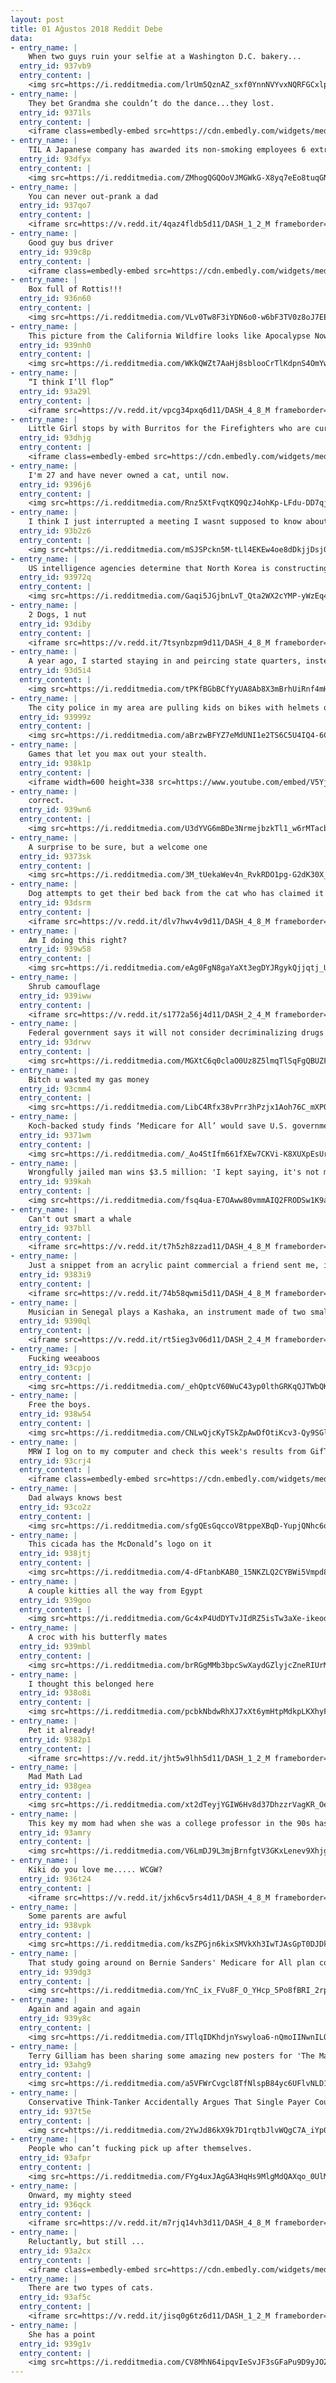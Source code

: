 ```yaml
---
layout: post
title: 01 Ağustos 2018 Reddit Debe
data:
- entry_name: |
    When two guys ruin your selfie at a Washington D.C. bakery...
  entry_id: 937vb9
  entry_content: |
    <img src=https://i.redditmedia.com/lrUm5QznAZ_sxf0YnnNVYvxNQRFGCxlpIp_5A8JruKY.jpg?s=867fcfa985815cb607a70100186efab2 frameborder=0>
- entry_name: |
    They bet Grandma she couldn’t do the dance...they lost.
  entry_id: 9371ls
  entry_content: |
    <iframe class=embedly-embed src=https://cdn.embedly.com/widgets/media.html?src=https%3A%2F%2Fgfycat.com%2Fifr%2FAggravatingColdChicken&url=https%3A%2F%2Fgfycat.com%2FAggravatingColdChicken&image=https%3A%2F%2Fthumbs.gfycat.com%2FAggravatingColdChicken-size_restricted.gif&key=522baf40bd3911e08d854040d3dc5c07&type=text%2Fhtml&schema=gfycat width=600 height=919 scrolling=no frameborder=0 allow=autoplay; fullscreen allowfullscreen=true></iframe>
- entry_name: |
    TIL A Japanese company has awarded its non-smoking employees 6 extra vacation days to compensate for the smoker’s smoke breaks
  entry_id: 93dfyx
  entry_content: |
    <img src=https://i.redditmedia.com/ZMhogQGQOoVJMGWkG-X8yq7eEo8tuqGNdbmU5_7LOpA.jpg?s=f02a89646294fdebe40364d605522748 frameborder=0>
- entry_name: |
    You can never out-prank a dad
  entry_id: 937qo7
  entry_content: |
    <iframe src=https://v.redd.it/4qaz4fldb5d11/DASH_1_2_M frameborder=0></iframe>
- entry_name: |
    Good guy bus driver
  entry_id: 939c8p
  entry_content: |
    <iframe class=embedly-embed src=https://cdn.embedly.com/widgets/media.html?src=https%3A%2F%2Fgfycat.com%2Fifr%2FWhimsicalSpiffyAurochs&url=https%3A%2F%2Fgfycat.com%2FWhimsicalSpiffyAurochs&image=https%3A%2F%2Fthumbs.gfycat.com%2FWhimsicalSpiffyAurochs-size_restricted.gif&key=2aa3c4d5f3de4f5b9120b660ad850dc9&type=text%2Fhtml&schema=gfycat width=600 height=338 scrolling=no frameborder=0 allow=autoplay; fullscreen allowfullscreen=true></iframe>
- entry_name: |
    Box full of Rottis!!!
  entry_id: 936n60
  entry_content: |
    <img src=https://i.redditmedia.com/VLv0Tw8F3iYDN6o0-w6bF3TV0z8oJ7EEuwKw_3RrRuE.jpg?s=94a0d4df190d5623baf6ca92eb706b08 frameborder=0>
- entry_name: |
    This picture from the California Wildfire looks like Apocalypse Now.
  entry_id: 939nh0
  entry_content: |
    <img src=https://i.redditmedia.com/WKkQWZt7AaHj8sblooCrTlKdpnS4OmYwXySj1QvVYiM.jpg?s=626db75c8bb3b104bdbc6af2d84e2220 frameborder=0>
- entry_name: |
    “I think I’ll flop”
  entry_id: 93a29l
  entry_content: |
    <iframe src=https://v.redd.it/vpcg34pxq6d11/DASH_4_8_M frameborder=0></iframe>
- entry_name: |
    Little Girl stops by with Burritos for the Firefighters who are currently battling the Carr forest fire in CA.
  entry_id: 93dhjg
  entry_content: |
    <iframe class=embedly-embed src=https://cdn.embedly.com/widgets/media.html?src=https%3A%2F%2Fgfycat.com%2Fifr%2FBelovedLastBallpython&url=https%3A%2F%2Fgfycat.com%2FBelovedLastBallpython&image=https%3A%2F%2Fthumbs.gfycat.com%2FBelovedLastBallpython-size_restricted.gif&key=522baf40bd3911e08d854040d3dc5c07&type=text%2Fhtml&schema=gfycat width=600 height=600 scrolling=no frameborder=0 allow=autoplay; fullscreen allowfullscreen=true></iframe>
- entry_name: |
    I'm 27 and have never owned a cat, until now.
  entry_id: 9396j6
  entry_content: |
    <img src=https://i.redditmedia.com/Rnz5XtFvqtKQ9QzJ4ohKp-LFdu-DD7qj0PjnPj0Cjr4.jpg?s=58fb6109cb96644154f31d92a5e037fe frameborder=0>
- entry_name: |
    I think I just interrupted a meeting I wasnt supposed to know about
  entry_id: 93b2z6
  entry_content: |
    <img src=https://i.redditmedia.com/mSJSPckn5M-tLl4EKEw4oe8dDkjjDsj02tfyVWRvUDQ.jpg?s=24ff76fa8084aec91951d7d980bf84b4 frameborder=0>
- entry_name: |
    US intelligence agencies determine that North Korea is constructing new missiles: report
  entry_id: 93972q
  entry_content: |
    <img src=https://i.redditmedia.com/Gaqi5JGjbnLvT_Qta2WX2cYMP-yWzEq4UUEev65bESQ.jpg?s=ade10961e2de8a92bc018ecfa7ce9d9d frameborder=0>
- entry_name: |
    2 Dogs, 1 nut
  entry_id: 93diby
  entry_content: |
    <iframe src=https://v.redd.it/7tsynbzpm9d11/DASH_4_8_M frameborder=0></iframe>
- entry_name: |
    A year ago, I started staying in and peircing state quarters, instead of going out and getting in trouble. Here is my collection so far.
  entry_id: 93d5i4
  entry_content: |
    <img src=https://i.redditmedia.com/tPKfBGbBCfYyUA8Ab8X3mBrhUiRnf4mHbIZ-hfQY7fI.jpg?s=d5fd8b9a147d8041ff8af3cac30c5a6c frameborder=0>
- entry_name: |
    The city police in my area are pulling kids on bikes with helmets over! My daughter won’t stop talking about it!
  entry_id: 93999z
  entry_content: |
    <img src=https://i.redditmedia.com/aBrzwBFYZ7eMdUNI1e2TS6C5U4IQ4-6CgJ0DD5NN1ds.jpg?s=1e8f0bd0499dc66ff84b92a3bbf8c171 frameborder=0>
- entry_name: |
    Games that let you max out your stealth.
  entry_id: 938k1p
  entry_content: |
    <iframe width=600 height=338 src=https://www.youtube.com/embed/V5YjlQkDz5w?feature=oembed&enablejsapi=1 frameborder=0 allow=autoplay; encrypted-media allowfullscreen></iframe>
- entry_name: |
    correct.
  entry_id: 939wn6
  entry_content: |
    <img src=https://i.redditmedia.com/U3dYVG6mBDe3NrmejbzkTl1_w6rMTacb2IMjnxYoJZE.jpg?s=506b0759f1cbd7dd31d6e1dd87e7fac6 frameborder=0>
- entry_name: |
    A surprise to be sure, but a welcome one
  entry_id: 9373sk
  entry_content: |
    <img src=https://i.redditmedia.com/3M_tUekaWev4n_RvkRDO1pg-G2dK30X_meLgClDznh4.png?s=5f9cb5fed1b4548ff854ad5eb28714d0 frameborder=0>
- entry_name: |
    Dog attempts to get their bed back from the cat who has claimed it
  entry_id: 93dsrm
  entry_content: |
    <iframe src=https://v.redd.it/dlv7hwv4v9d11/DASH_4_8_M frameborder=0></iframe>
- entry_name: |
    Am I doing this right?
  entry_id: 939w58
  entry_content: |
    <img src=https://i.redditmedia.com/eAg0FgN8gaYaXt3egDYJRgykQjjqtj_UZ1i4_8S1mQw.jpg?s=27f91e2126c201ff69880d56268692d9 frameborder=0>
- entry_name: |
    Shrub camouflage
  entry_id: 939iww
  entry_content: |
    <iframe src=https://v.redd.it/s1772a56j4d11/DASH_2_4_M frameborder=0></iframe>
- entry_name: |
    Federal government says it will not consider decriminalizing drugs beyond marijuana, despite calls from Canada’s major cities to consider measure. Montreal and Toronto are echoing Vancouver and urging government to treat drug use as public health issue, rather than criminal one.
  entry_id: 93drwv
  entry_content: |
    <img src=https://i.redditmedia.com/MGXtC6q0claO0Uz8Z5lmqTlSqFgQBUZFF9aBSvGvmbA.jpg?s=e31d07db48a015852c46443e89fa1183 frameborder=0>
- entry_name: |
    Bitch u wasted my gas money
  entry_id: 93cmm4
  entry_content: |
    <img src=https://i.redditmedia.com/LibC4Rfx38vPrr3hPzjx1Aoh76C_mXPQhVo7rNnU7uk.jpg?s=b76ebe14bce275e49957e9835cd65843 frameborder=0>
- entry_name: |
    Koch-backed study finds ‘Medicare for All’ would save U.S. government trillions
  entry_id: 9371wm
  entry_content: |
    <img src=https://i.redditmedia.com/_Ao4StIfm661fXEw7CKVi-K8XUXpEsUrpxVBQ4inKb4.jpg?s=6241b5216fb35d3ca85a6ab0bdb12858 frameborder=0>
- entry_name: |
    Wrongfully jailed man wins $3.5 million: 'I kept saying, it's not me'
  entry_id: 939kah
  entry_content: |
    <img src=https://i.redditmedia.com/fsq4ua-E7OAww80vmmAIQ2FRODSw1K9aD7ISDUq-yJE.jpg?s=f2187bd92d37d61d5cfab202ccf036af frameborder=0>
- entry_name: |
    Can't out smart a whale
  entry_id: 937bll
  entry_content: |
    <iframe src=https://v.redd.it/t7h5zh8zzad11/DASH_4_8_M frameborder=0></iframe>
- entry_name: |
    Just a snippet from an acrylic paint commercial a friend sent me, it seemed fitting
  entry_id: 9383i9
  entry_content: |
    <iframe src=https://v.redd.it/74b58qwmi5d11/DASH_4_8_M frameborder=0></iframe>
- entry_name: |
    Musician in Senegal plays a Kashaka, an instrument made of two small, bean-filled gourds that are connected by a string
  entry_id: 9390ql
  entry_content: |
    <iframe src=https://v.redd.it/rt5ieg3v06d11/DASH_2_4_M frameborder=0></iframe>
- entry_name: |
    Fucking weeaboos
  entry_id: 93cpjo
  entry_content: |
    <img src=https://i.redditmedia.com/_ehQptcV60WuC43yp0lthGRKqQJTWbQKPttcD1wNe-E.jpg?s=27afbca78d957c58f4676144edd4d825 frameborder=0>
- entry_name: |
    Free the boys.
  entry_id: 938w54
  entry_content: |
    <img src=https://i.redditmedia.com/CNLwQjcKyTSkZpAwDfOtiKcv3-Qy9SGl-CGLb95R9nc.jpg?s=6c62ad6d8880a30fd16c04137f0df094 frameborder=0>
- entry_name: |
    MRW I log on to my computer and check this week's results from GifTournament X.
  entry_id: 93crj4
  entry_content: |
    <iframe class=embedly-embed src=https://cdn.embedly.com/widgets/media.html?src=https%3A%2F%2Fgfycat.com%2Fifr%2FWatchfulAcceptableEasternglasslizard&url=https%3A%2F%2Fgfycat.com%2FWatchfulAcceptableEasternglasslizard&image=https%3A%2F%2Fthumbs.gfycat.com%2FWatchfulAcceptableEasternglasslizard-size_restricted.gif&key=2aa3c4d5f3de4f5b9120b660ad850dc9&type=text%2Fhtml&schema=gfycat width=600 height=251 scrolling=no frameborder=0 allow=autoplay; fullscreen allowfullscreen=true></iframe>
- entry_name: |
    Dad always knows best
  entry_id: 93co2z
  entry_content: |
    <img src=https://i.redditmedia.com/sfgQEsGqccoV8tppeXBqD-YupjQNhc6oMFFW18sMfpM.jpg?s=59b065fea33be114c2be83e0c1f1c64b frameborder=0>
- entry_name: |
    This cicada has the McDonald’s logo on it
  entry_id: 938jtj
  entry_content: |
    <img src=https://i.redditmedia.com/4-dFtanbKAB0_15NKZLQ2CYBWi5Vmpd8yJRdzpC5nQU.jpg?s=ead523e57f1b2d29f24692e1049938d6 frameborder=0>
- entry_name: |
    A couple kitties all the way from Egypt
  entry_id: 939goo
  entry_content: |
    <img src=https://i.redditmedia.com/Gc4xP4UdDYTvJIdRZ5isTw3aXe-ikeodJysWTV4_biE.jpg?s=9ddeb125752dbd54e7c292122e6585bc frameborder=0>
- entry_name: |
    A croc with his butterfly mates
  entry_id: 939mbl
  entry_content: |
    <img src=https://i.redditmedia.com/brRGgMMb3bpcSwXaydGZlyjcZneRIUrMBRYffIgry8A.jpg?s=87b6a338c238ab43f4fa212b875f172d frameborder=0>
- entry_name: |
    I thought this belonged here
  entry_id: 938o8i
  entry_content: |
    <img src=https://i.redditmedia.com/pcbkNbdwRhXJ7xXt6ymHtpMdkpLKXhyFZgitPl9Rd6A.jpg?s=0e57ccf7d73f72db0f990362c25a129b frameborder=0>
- entry_name: |
    Pet it already!
  entry_id: 9382p1
  entry_content: |
    <iframe src=https://v.redd.it/jht5w9lhh5d11/DASH_1_2_M frameborder=0></iframe>
- entry_name: |
    Mad Math Lad
  entry_id: 938gea
  entry_content: |
    <img src=https://i.redditmedia.com/xt2dTeyjYGIW6Hv8d37DhzzrVagKR_OefiMqrKDJKtw.jpg?s=6d34dbf9d5029d1e6eb3ef6b63aefcba frameborder=0>
- entry_name: |
    This key my mom had when she was a college professor in the 90s has circles instead of a cuts
  entry_id: 93amry
  entry_content: |
    <img src=https://i.redditmedia.com/V6LmDJ9L3mjBrnfgtV3GKxLenev9XhjgKokvJfBQ3qc.jpg?s=c50422a06e32df1b99b6b7ca450faa95 frameborder=0>
- entry_name: |
    Kiki do you love me..... WCGW?
  entry_id: 936t24
  entry_content: |
    <iframe src=https://v.redd.it/jxh6cv5rs4d11/DASH_4_8_M frameborder=0></iframe>
- entry_name: |
    Some parents are awful
  entry_id: 938vpk
  entry_content: |
    <img src=https://i.redditmedia.com/ksZPGjn6kixSMVkXh3IwTJAsGpT0DJDkDApeOpuersI.jpg?s=407d6a448af66523902546cfacf36596 frameborder=0>
- entry_name: |
    That study going around on Bernie Sanders' Medicare for All plan comes with a big catch — the US would actually be saving money overall on healthcare
  entry_id: 939dg3
  entry_content: |
    <img src=https://i.redditmedia.com/YnC_ix_FVu8F_O_YHcp_5Po8fBRI_2rpzI5TxGmY17M.jpg?s=099a43a15e21c8655518c2933d624048 frameborder=0>
- entry_name: |
    Again and again and again
  entry_id: 939y8c
  entry_content: |
    <img src=https://i.redditmedia.com/ITlqIDKhdjnYswyloa6-nQmoIINwnILQZ-mTeMdeHJg.jpg?s=c8183991eb0f0141190ff0448b13b8e6 frameborder=0>
- entry_name: |
    Terry Gilliam has been sharing some amazing new posters for 'The Man Who Killed Don Quixote' on his Facebook page. Here is one.
  entry_id: 93ahg9
  entry_content: |
    <img src=https://i.redditmedia.com/a5VFWrCvgcl8TfNlspB84yc6UFlvNLD1DMPx0MBkt24.jpg?s=124fc70397df102b64e8965988de3a1c frameborder=0>
- entry_name: |
    Conservative Think-Tanker Accidentally Argues That Single Payer Could Save Americans $2 Trillion
  entry_id: 937t5e
  entry_content: |
    <img src=https://i.redditmedia.com/2YwJd86kX9k7D1rqtbJlvWQgC7A_iYp0uHP0wig-DsI.jpg?s=85dd1b2f80955c3bd49cb003a4b2b005 frameborder=0>
- entry_name: |
    People who can’t fucking pick up after themselves.
  entry_id: 93afpr
  entry_content: |
    <img src=https://i.redditmedia.com/FYg4uxJAgGA3HqHs9MlgMdQAXqo_0UlM7CyLpxB_ADM.jpg?s=34db2942d6e05a78943b8bbdd48c3548 frameborder=0>
- entry_name: |
    Onward, my mighty steed
  entry_id: 936qck
  entry_content: |
    <iframe src=https://v.redd.it/m7rjq14vh3d11/DASH_4_8_M frameborder=0></iframe>
- entry_name: |
    Reluctantly, but still ...
  entry_id: 93a2cx
  entry_content: |
    <iframe class=embedly-embed src=https://cdn.embedly.com/widgets/media.html?src=https%3A%2F%2Fgfycat.com%2Fifr%2FSelfishOldfashionedEuropeanfiresalamander&url=https%3A%2F%2Fgfycat.com%2FSelfishOldfashionedEuropeanfiresalamander&image=https%3A%2F%2Fthumbs.gfycat.com%2FSelfishOldfashionedEuropeanfiresalamander-size_restricted.gif&key=2aa3c4d5f3de4f5b9120b660ad850dc9&type=text%2Fhtml&schema=gfycat width=320 height=178 scrolling=no frameborder=0 allow=autoplay; fullscreen allowfullscreen=true></iframe>
- entry_name: |
    There are two types of cats.
  entry_id: 93af5c
  entry_content: |
    <iframe src=https://v.redd.it/jisq0g6tz6d11/DASH_1_2_M frameborder=0></iframe>
- entry_name: |
    She has a point
  entry_id: 939g1v
  entry_content: |
    <img src=https://i.redditmedia.com/CV8MhN64ipqvIeSvJF3sGFaPu9D9yJOZdp86RkuFWC4.jpg?s=c4a107833e3b384150403d2a2975cdd1 frameborder=0>
---
```

